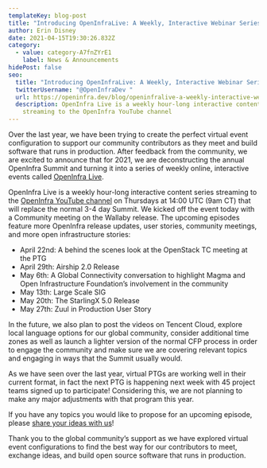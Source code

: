 ```yaml
---
templateKey: blog-post
title: "Introducing OpenInfraLive: A Weekly, Interactive Webinar Series"
author: Erin Disney
date: 2021-04-15T19:30:26.832Z
category:
  - value: category-A7fnZYrE1
    label: News & Announcements
hidePost: false
seo:
  title: "Introducing OpenInfraLive: A Weekly, Interactive Webinar Series"
  twitterUsername: "@OpenInfraDev "
  url: https://openinfra.dev/blog/openinfralive-a-weekly-interactive-webinar-series
  description: OpenInfra Live is a weekly hour-long interactive content series
    streaming to the OpenInfra YouTube channel
---
```

Over the last year, we have been trying to create the perfect virtual event configuration to support our community contributors as they meet and build software that runs in production. After feedback from the community, we are excited to announce that for 2021, we are deconstructing the annual OpenInfra Summit and turning it into a series of weekly online, interactive events called [OpenInfra Live](https://openinfra.dev/live).

OpenInfra Live is a weekly hour-long interactive content series streaming to the [OpenInfra YouTube channel](https://www.youtube.com/channel/UCQ74G2gKXdpwZkXEsclzcrA) on Thursdays at 14:00 UTC (9am CT) that will replace the normal 3-4 day Summit. We kicked off the event today with a Community meeting on the Wallaby release. The upcoming episodes feature more OpenInfra release updates, user stories, community meetings, and more open infrastructure stories: 

* April 22nd: A behind the scenes look at the OpenStack TC meeting at the PTG
* April 29th: Airship 2.0 Release 
* May 6th: A Global Connectivity conversation to highlight Magma and Open Infrastructure Foundation’s involvement in the community
* May 13th: Large Scale SIG 
* May 20th: The StarlingX 5.0 Release
* May 27th: Zuul in Production User Story

In the future, we also plan to post the videos on Tencent Cloud, explore local language options for our global community, consider additional time zones as well as launch a lighter version of the normal CFP process in order to engage the community and make sure we are covering relevant topics and engaging in ways that the Summit usually would. 

As we have seen over the last year, virtual PTGs are working well in their current format, in fact the next PTG is happening next week with 45 project teams signed up to participate! Considering this, we are not planning to make any major adjustments with that program this year.

If you have any topics you would like to propose for an upcoming episode, please [share your ideas with us](https://openinfrafoundation.formstack.com/forms/openinfralive)! 

Thank you to the global community’s support as we have explored virtual event configurations to find the best way for our contributors to meet, exchange ideas, and build open source software that runs in production.